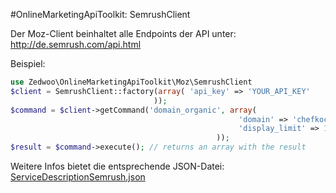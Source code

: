 #OnlineMarketingApiToolkit: SemrushClient

Der Moz-Client beinhaltet alle Endpoints der API unter: http://de.semrush.com/api.html

Beispiel:

```php
use Zedwoo\OnlineMarketingApiToolkit\Moz\SemrushClient
$client = SemrushClient::factory(array( 'api_key' => 'YOUR_API_KEY'
								));
$command = $client->getCommand('domain_organic', array(
												   'domain' => 'chefkoch.de',
												   'display_limit' => 100
											  ));
$result = $command->execute(); // returns an array with the result
```

Weitere Infos bietet die entsprechende JSON-Datei:
[ServiceDescriptionSemrush.json](https://github.com/zedwoo/online-marketing-api-toolkit/blob/master/src/Zedwoo/OnlineMarketingApiToolkit/Semrush/Resources/ServiceDescriptionSemrush.json)